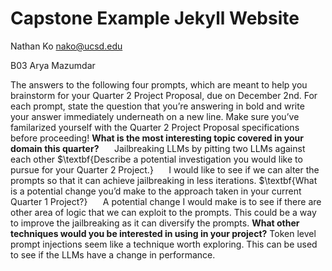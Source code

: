 # Capstone Example Jekyll Website

Nathan Ko 
nako@ucsd.edu

B03
Arya Mazumdar


The answers to the following four prompts, which are meant to help you brainstorm for your Quarter 2 Project Proposal, due on December 2nd. For each prompt, state the question that you’re answering in bold and write your answer immediately underneath on a new line. Make sure you’ve familarized yourself with the Quarter 2 Project Proposal specifications before proceeding!
$\textbf{What is the most interesting topic covered in your domain this quarter?}$
$\quad$ Jailbreaking LLMs by pitting two LLMs against each other
$\textbf{Describe a potential investigation you would like to pursue for your Quarter 2 Project.}
$\quad$ I would like to see if we can alter the prompts so that it can achieve jailbreaking in less iterations.
$\textbf{What is a potential change you’d make to the approach taken in your current Quarter 1 Project?}
$\quad$ A potential change I would make is to see if there are other area of logic that we can exploit to the prompts. This could be a way to improve the jailbreaking as it can diversify the prompts.
$\textbf{What other techniques would you be interested in using in your project?}$
Token level prompt injections seem like a technique worth exploring. This can be used to see if the LLMs have a change in performance. 